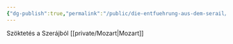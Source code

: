 ```yaml
---
{"dg-publish":true,"permalink":"/public/die-entfuehrung-aus-dem-serail/"}
---
```


Szöktetés a Szerájból
[[private/Mozart\|Mozart]]

